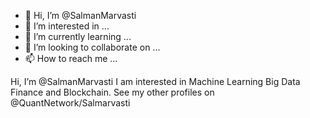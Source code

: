 - 👋 Hi, I’m @SalmanMarvasti
- 👀 I’m interested in ...
- 🌱 I’m currently learning ...
- 💞️ I’m looking to collaborate on ...
- 📫 How to reach me ...

<!---
SalmanMarvasti/SalmanMarvasti is a ✨ special ✨ repository because its `README.md` (this file) appears on your GitHub profile.
You can click the Preview link to take a look at your changes.
--->
Hi, I’m @SalmanMarvasti I am interested in Machine Learning Big Data Finance and Blockchain.
See my other profiles on @QuantNetwork/Salmarvasti
